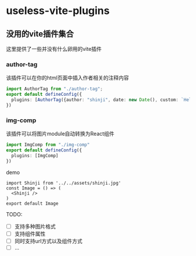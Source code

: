 # useless-vite-plugins
## 没用的vite插件集合
这里提供了一些并没有什么卵用的vite插件

### author-tag
该插件可以在你的html页面中插入作者相关的注释内容

```ts
import AuthorTag from "./author-tag";
export default defineConfig({
  plugins: [AuthorTag({author: "shinji", date: new Date(), custom: `Hello Shinji`})]
})
```

### img-comp
该插件可以将图片module自动转换为React组件

```ts
import ImgComp from "./img-comp"
export default defineConfig({
  plugins: [ImgComp]
})
```
demo
```tsx
import Shinji from '../../assets/shinji.jpg'
const Image = () => (
  <Shinji />
)
export default Image
```
TODO:
- [ ] 支持多种图片格式
- [ ] 支持组件属性
- [ ] 同时支持url方式以及组件方式
- [ ] ...
